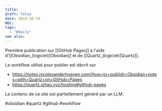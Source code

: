 ```yaml
---
title: 
draft: false
date: 2024-10-19
MOC: 
tags:
  - "#daily"
see also:
---
```

Première publication sur [[GitHub Pages]] à l'aide d'[[Obsidian_(logiciel)|Obsidian]] et de [[Quartz_(logiciel)|Quartz]].

Le workflow utilisé pour publier est décrit sur
- https://notes.nicolevanderhoeven.com/How+to+publish+Obsidian+notes+with+Quartz+on+GitHub+Pages
- https://quartz.jzhao.xyz/hosting#github-pages

Le contenu de ce site est partiellement généré par un LLM.

#obsidian #quartz #github #workflow
